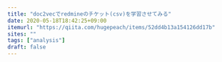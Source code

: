 ```yaml
---
title: "doc2vecでredmineのチケット(csv)を学習させてみる"
date: 2020-05-18T18:42:25+09:00
itemurl: "https://qiita.com/hugepeach/items/52dd4b13a154126dd17b"
sites: ""
tags: ["analysis"]
draft: false
---
```



